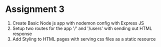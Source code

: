 # Assignment 3


1. Create Basic Node js app with nodemon config with Express JS
2. Setup two routes for the app '/' and '/users' with sending out HTML response
3. Add Styling to HTML pages with serving css files as a static resource 
